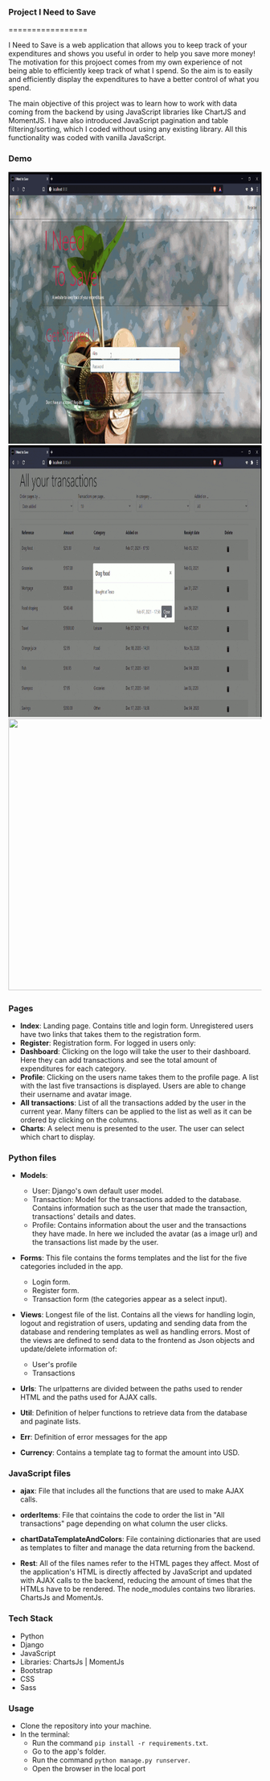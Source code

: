 ### Project I Need to Save
=================

I Need to Save is a web application that allows you to keep track of your expenditures and shows you useful
in order to help you save more money!
The motivation for this projoect comes from my own experience of not being able to efficiently keep track of what I spend. So the aim is to easily and efficiently display the expenditures to have a better control of what you spend.

The main objective of this project was to learn how to work with data coming from the backend by using JavaScript libraries like ChartJS and MomentJS. 
I have also introduced JavaScript pagination and table filtering/sorting, which I coded without using any existing library. All this functionality was coded with vanilla JavaScript.

### **Demo**

<img src="./ints/demo/ints-demo1.gif" width="960" height="540" />
<img src="./ints/demo/ints-demo2.gif" width="960" height="540" />
<img src="./ints/demo/ints-demo3.gif" width="960" height="540" />

### **Pages**
- **Index**: Landing page. Contains title and login form. Unregistered users have two links that takes them to the registration form.
- **Register**: Registration form.
For logged in users only:
- **Dashboard**: Clicking on the logo will take the user to their dashboard. Here they can add transactions and see the total amount of expenditures for each category.
- **Profile**: Clicking on the users name takes them to the profile page. A list with the last five transactions is displayed. Users are able to change their username and avatar image.
- **All transactions**: List of all the transactions added by the user in the current year. Many filters can be applied to the list as well as it can be ordered by clicking on the columns.
- **Charts**: A select menu is presented to the user. The user can select which chart to display.

### **Python files**
- **Models**:
    - User: Django's own default user model.
    - Transaction: Model for the transactions added to the database. Contains information such as the user that made the transaction, transactions' details and dates.
    - Profile: Contains information about the user and the transactions they have made. In here we included the avatar (as a image url) and the transactions list made by the user.

- **Forms**:
This file contains the forms templates and the list for the five categories included in the app.
    - Login form.
    - Register form.
    - Transaction form (the categories appear as a select input).

- **Views**:
Longest file of the list. Contains all the views for handling login, logout and registration of users, updating and sending data from the database and rendering templates as well as handling errors.
Most of the views are defined to send data to the frontend as Json objects and update/delete information of:
    - User's profile
    - Transactions


- **Urls**:
The urlpatterns are divided between the paths used to render HTML and the paths used for AJAX calls.

- **Util**:
Definition of helper functions to retrieve data from the database and paginate lists.

- **Err**:
Definition of error messages for the app

- **Currency**:
Contains a template tag to format the amount into USD.

### **JavaScript files**
- **ajax**:
File that includes all the functions that are used to make AJAX calls.

- **orderItems**:
File that cointains the code to order the list in "All transactions" page depending on what column the user clicks.

- **chartDataTemplateAndColors**:
File containing dictionaries that are used as templates to filter and manage the data returning from the backend.

- **Rest**:
All of the files names refer to the HTML pages they affect. Most of the application's HTML is directly affected by JavaScript and updated with AJAX calls to the backend, reducing the amount of times that the HTMLs have to be rendered.
The node_modules contains two libraries. ChartsJs and MomentJs.

### **Tech Stack**
- Python
- Django
- JavaScript
- Libraries: ChartsJs | MomentJs
- Bootstrap
- CSS
- Sass

### **Usage**
- Clone the repository into your machine.
- In the terminal:
    - Run the command `pip install -r requirements.txt`.
    - Go to the app's folder.
    - Run the command `python manage.py runserver`.
    - Open the browser in the local port
